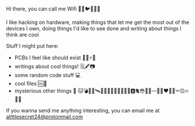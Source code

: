 <!--- - 👋 Hi, I’m @a-little-wifi
- 👀 I’m interested in ...
- 🌱 I’m currently learning ...
- 💞️ I’m looking to collaborate on ...
- 📫 How to reach me ...
--->

Hi there, you can call me Wifi 📡✨🐦👑🧙‍♀️

I like hacking on hardware, making things that let me get the most out of the devices I own, doing things I'd like to see done and writing about things I think are cool

Stuff I might put here:
- PCBs I feel like should exist 🔧🥰⚡🎹
- writings about cool things! 🗒️🖋️📷
- some random code stuff 💻
- cool files 🆒📁
- mysterious other things 👀 🐱💣🎥🥦🛰️🥰💀🥲🦈🔩🥺😎😄🤯🅱️🐈😳🤨👋〰️💸🙂❤️👻🤣⚰️😔🔥🔫🧹

If you wanna send me anything interesting, you can email me at alittlesecret24@protonmail.com
<!--- definitely don't send me secret datasheets --->

<!---
a-little-wifi/a-little-wifi is a ✨ special ✨ repository because its `README.md` (this file) appears on your GitHub profile.
You can click the Preview link to take a look at your changes.
--->
